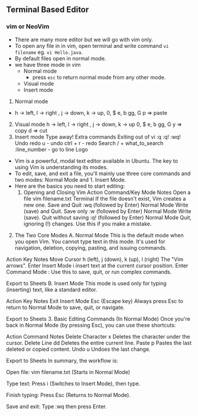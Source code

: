 ## Terminal Based Editor
### vim or NeoVim
  + There are many more editor but we will go with vim only.
  + To open any file in in vim, open terminal and write command `vi filename` eg. `vi Hello.java`.
  + By default files open in normal mode.
  + we have three mode in vim
      + Normal mode
        + press `esc` to return normal mode from any other mode.
      + Visual mode
      + Insert mode
1. Normal mode
+ h → left, l → right , j → down, k → up,
0, $
e, b
gg, G
p ⇒ paste
2. Visual mode
h → left, l → right , j → down, k → up
0, $
e, b
gg, G
y ⇒ copy
d ⇒ cut
3. Insert mode
Type away!
Extra commands
Exiting out of vi
:q
:q!
:wq!
Undo redo
u - undo
ctrl + r - redo
Search
/ + what_to_search
:line_number - go to line
Logo
+ Vim is a powerful, modal text editor available in Ubuntu. The key to using Vim is understanding its modes.
+ To edit, save, and exit a file, you'll mainly use three core commands and two modes: Normal Mode and 1. Insert Mode.
+ Here are the basics you need to start editing:
  1. Opening and Closing Vim
  Action	Command/Key	Mode	Notes
  Open a file	vim filename.txt	Terminal	If the file doesn't exist, Vim creates a new one.
  Save and Quit	:wq (followed by Enter)	Normal Mode	Write (save) and Quit.
  Save only	:w (followed by Enter)	Normal Mode	Write (save).
  Quit without saving	:q! (followed by Enter)	Normal Mode	Quit, ignoring (!) changes. Use this if you make a mistake.

2. The Two Core Modes
A. Normal Mode
This is the default mode when you open Vim. You cannot type text in this mode. It's used for navigation, deletion, copying, pasting, and issuing commands.

Action	Key	Notes
Move Cursor	h (left), j (down), k (up), l (right)	The "Vim arrows".
Enter Insert Mode	i	insert text at the current cursor position.
Enter Command Mode	:	Use this to save, quit, or run complex commands.

Export to Sheets
B. Insert Mode
This mode is used only for typing (inserting) text, like a standard editor.

Action	Key	Notes
Exit Insert Mode	Esc (Escape key)	Always press Esc to return to Normal Mode to save, quit, or navigate.

Export to Sheets
3. Basic Editing Commands (In Normal Mode)
Once you're back in Normal Mode (by pressing Esc), you can use these shortcuts:

Action	Command	Notes
Delete Character	x	Deletes the character under the cursor.
Delete Line	dd	Deletes the entire current line.
Paste	p	Pastes the last deleted or copied content.
Undo	u	Undoes the last change.

Export to Sheets
In summary, the workflow is:

Open file: vim filename.txt (Starts in Normal Mode)

Type text: Press i (Switches to Insert Mode), then type.

Finish typing: Press Esc (Returns to Normal Mode).

Save and exit: Type :wq then press Enter.

